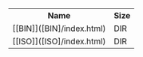 <table>
<tr><th>Name</th><th>Size</th></tr>
<tr><td>
[[BIN]]([BIN]/index.html)
</td><td>DIR</td></tr>
<tr><td>
[[ISO]]([ISO]/index.html)
</td><td>DIR</td></tr>
</table>
